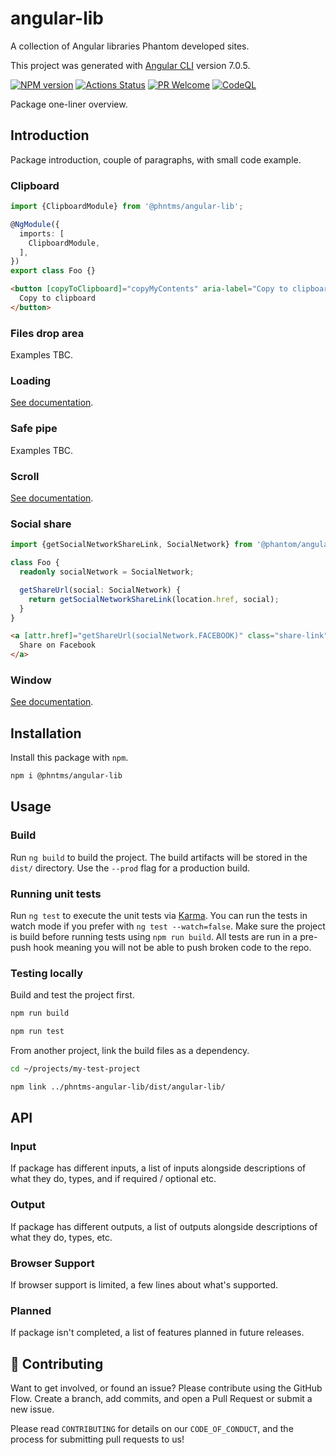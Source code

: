 # angular-lib

A collection of Angular libraries Phantom developed sites.

This project was generated with
[Angular CLI](https://github.com/angular/angular-cli) version 7.0.5.

[![NPM version][npm-image]][npm-url]
[![Actions Status][ci-image]][ci-url]
[![PR Welcome][npm-downloads-image]][npm-downloads-url]
[![CodeQL][codeql-image]][codeql-url]

Package one-liner overview.

## Introduction

Package introduction, couple of paragraphs, with small code example.

### Clipboard

```typescript
import {ClipboardModule} from '@phntms/angular-lib';

@NgModule({
  imports: [
    ClipboardModule,
  ],
})
export class Foo {}
```

```html
<button [copyToClipboard]="copyMyContents" aria-label="Copy to clipboard">
  Copy to clipboard
</button>
```

### Files drop area

Examples TBC.

### Loading

[See documentation](src/loading/loading.md).

### Safe pipe

Examples TBC.

### Scroll

[See documentation](src/scroll/scroll.md).

### Social share

```typescript
import {getSocialNetworkShareLink, SocialNetwork} from '@phantom/angular';

class Foo {
  readonly socialNetwork = SocialNetwork;

  getShareUrl(social: SocialNetwork) {
    return getSocialNetworkShareLink(location.href, social);
  }
}
```

```html
<a [attr.href]="getShareUrl(socialNetwork.FACEBOOK)" class="share-link">
  Share on Facebook
</a>
```

### Window

[See documentation](src/window/window.md).

## Installation

Install this package with `npm`.

```bash
npm i @phntms/angular-lib
```

## Usage

### Build

Run `ng build` to build the project. The build artifacts will be stored in the
`dist/` directory. Use the `--prod` flag for a production build.

### Running unit tests

Run `ng test` to execute the unit tests via
[Karma](https://karma-runner.github.io). You can run the tests in watch mode if
you prefer with `ng test --watch=false`. Make sure the project is build before
running tests using `npm run build`. All tests are run in a pre-push hook
meaning you will not be able to push broken code to the repo.

### Testing locally

Build and test the project first.

```bash
npm run build

npm run test
```

From another project, link the build files as a dependency.

```bash
cd ~/projects/my-test-project

npm link ../phntms-angular-lib/dist/angular-lib/
```

## API

### Input

If package has different inputs, a list of inputs alongside descriptions of what they do, types, and if required / optional etc.

### Output

If package has different outputs, a list of outputs alongside descriptions of what they do, types, etc.

### Browser Support

If browser support is limited, a few lines about what's supported.

### Planned

If package isn't completed, a list of features planned in future releases.

## 🍰 Contributing

Want to get involved, or found an issue? Please contribute using the GitHub Flow. Create a branch, add commits, and open a Pull Request or submit a new issue.

Please read `CONTRIBUTING` for details on our `CODE_OF_CONDUCT`, and the process for submitting pull requests to us!

[npm-image]: https://img.shields.io/npm/v/@phntms/angular-lib.svg?style=flat-square
[npm-url]: https://npmjs.org/package/@phntms/angular-lib
[npm-downloads-image]: https://img.shields.io/npm/dm/@phntms/angular-lib.svg
[npm-downloads-url]: https://npmcharts.com/compare/@phntms/angular-lib?minimal=true
[ci-image]: https://github.com/phantomstudios/angular-lib/workflows/test/badge.svg
[ci-url]: https://github.com/phantomstudios/angular-lib/actions
[codeql-image]: https://github.com/phantomstudios/angular-lib/workflows/CodeQL/badge.svg
[codeql-url]: https://github.com/phantomstudios/angular-lib/actions
